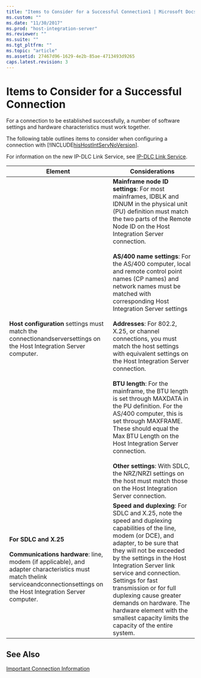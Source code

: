 ```yaml
---
title: "Items to Consider for a Successful Connection1 | Microsoft Docs"
ms.custom: ""
ms.date: "11/30/2017"
ms.prod: "host-integration-server"
ms.reviewer: ""
ms.suite: ""
ms.tgt_pltfrm: ""
ms.topic: "article"
ms.assetid: 27467d96-1629-4e2b-85ae-4713493d9265
caps.latest.revision: 3
---
```

# Items to Consider for a Successful Connection
For a connection to be established successfully, a number of software settings and hardware characteristics must work together.  
  
 The following table outlines items to consider when configuring a connection with [!INCLUDE[hisHostIntServNoVersion](../includes/hishostintservnoversion-md.md)].  
  
 For information on the new IP-DLC Link Service, see [IP-DLC Link Service](../HIS2010/ip-dlc-link-service1.md).  
  
|Element|Considerations|  
|-------------|--------------------|  
|**Host configuration** settings must match the connectionandserversettings on the Host Integration Server computer.|**Mainframe node ID settings**: For most mainframes, IDBLK and IDNUM in the physical unit (PU) definition must match the two parts of the Remote Node ID on the Host Integration Server connection.<br /><br /> **AS/400 name settings**: For the AS/400 computer, local and remote control point names (CP names) and network names must be matched with corresponding Host Integration Server settings<br /><br /> **Addresses**: For 802.2, X.25, or channel connections, you must match the host settings with equivalent settings on the Host Integration Server connection.<br /><br /> **BTU length**: For the mainframe, the BTU length is set through MAXDATA in the PU definition. For the AS/400 computer, this is set through MAXFRAME. These should equal the Max BTU Length on the Host Integration Server connection.<br /><br /> **Other settings**: With SDLC, the NRZ/NRZI settings on the host must match those on the Host Integration Server connection.|  
|**For SDLC and X.25**<br /><br /> **Communications hardware**: line, modem (if applicable), and adapter characteristics must match thelink serviceandconnectionsettings on the Host Integration Server computer.|**Speed and duplexing**: For SDLC and X.25, note the speed and duplexing capabilities of the line, modem (or DCE), and adapter, to be sure that they will not be exceeded by the settings in the Host Integration Server link service and connection. Settings for fast transmission or for full duplexing cause greater demands on hardware. The hardware element with the smallest capacity limits the capacity of the entire system.|  
  
## See Also  
 [Important Connection Information](../HIS2010/important-connection-information1.md)